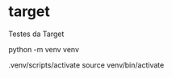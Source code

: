 # target
Testes da Target


 python -m venv venv

 .venv/scripts/activate
 source venv/bin/activate

 